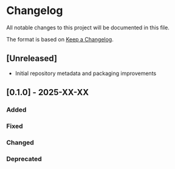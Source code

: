 # Changelog

All notable changes to this project will be documented in this file.

The format is based on [Keep a Changelog](http://keepachangelog.com/en/1.0.0/).

## [Unreleased]
- Initial repository metadata and packaging improvements

## [0.1.0] - 2025-XX-XX

### Added

### Fixed

### Changed

### Deprecated
